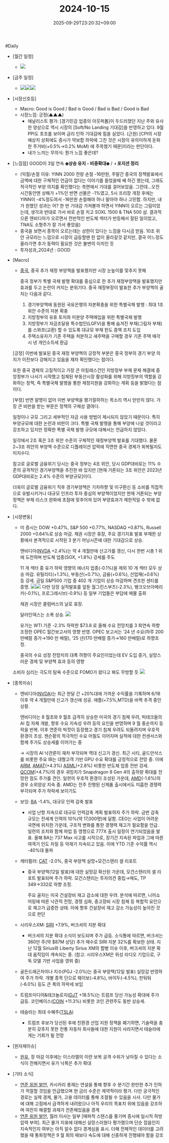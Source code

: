 ﻿---
title: "2024-10-15"
date: 2025-09-29T23:20:32+09:00
lastmod: 2025-10-02T20:04:54+09:00
type: docs
sidebar:
  open: true
weight: 11
---
<div style="display:none">
  <meta property="article:published_time" content="2025-09-29T14:20:32Z" />
  <meta property="article:modified_time" content="2025-10-02T11:04:54Z" />
</div>
#Daily 

- [월간 일정]
	- ![](Pasted%20image%2020241012002731.png)

- [금주 일정]
	- ![](Pasted%20image%2020241012002700.png)![](Pasted%20image%2020241012002929.png)![](Pasted%20image%2020241012002850.png)

- [시장신호등]
	- Macro: Good is Good / Bad is Good / Bad is Bad / Good is Bad
	- 시장느낌: 긍정(▲▲▲)
		- 애널리스트 평가: [경기민감 업종의 아웃퍼폼]이 두드러졌던 지난 주와 유사한 양상으로 역시 시장의 [Soft/No Landing 기대감]을 반영하고 있다. 9월 PPI도 호조를 보이며 금리 인하 기대감에 힘을 실었다. (근원) [CPI의 시장 예상치 상회에도 증시가 약보합 하락에 그친 것은 시장이 유의미하게 둔화한 주거비(+0.5%→0.2% MoM) 에 주목했기 때문]이라는 판단이다.
		- 내가 느끼는 무의식: 뭔가 느낌 좋은데?

- [느낌점] GOOD이 3일 연속 **◈상승 유지 - 비중확대◈**  / **◑ 포지션 정리**
	- (익절/손절 이유: YINN 2000 전량 손절 -16만원, 주말간 중국의 정책발표에서 금액에 대한 구체적인 언급이 없다는 이야기를 들었을때 쎄 하긴 했는데, 그래도 적극적인 부양 의지를 확인했다는 측면에서 기대를 걸어보았음. 그런데...오전 시간동안엔 상해가 +1%인 반면 선물은 -1%였고, 5시 프리장 개장 후에는 YINN이 -4%정도여서 -16만원 손절해야 하나 말아야 하나 고민함. 하지만, 내가 원했던 성과는 어? 한 번 기대감 가져볼까 하면서 YINN이 오르는 그림이었는데, 생각과 반대로 가서 바로 손절 치고 SOXL 1500 & TNA 500 삼. 결과적으론 엔비디아가 오르면서 전반적인 반도체 섹터가 반등해서 잘된 일이었고, TNA도 소형주가 잘 가서 좋았음)
	- 중국을 보면서 종목이 오르는데는 상한이 있다는 느낌을 다시금 받음. 10조 위안 규모라는 느낌으로 시장이 급등할땐 한 없이 올라갈것 같지만, 결국 어느정도 올라가면 추가 동력이 필요한 것은 불변의 이치인 듯
	- 투자성과_2024년 : GOOD

- [Macro]
	- [중국](/industry-study/4국가중국/), 중국 추가 재정 부양책을 발표했지만 시장 눈높이를 맞추지 못해 
	  
	  중국 정부가 특별 국채 발행 확대를 중심으로 한 추가 재정부양책을 발표했지만 효과를 두고 논란이 커지는 분위기다. 중국
		재정부장이 발표한 추가 부양책의 골자는 다음과 같다.
		1) 경기부양책에 동원된 국유은행의 자본확충을 위한 특별국채 발행 : 최대 1조 위안 수준의 자본 확충
		2) 지방정부의 유휴 토지와 미분양 주택매입을 위한 특별국채 발행
		3) 지방정부가 자금조달용 특수법인(LGFV)을 통해 숨겨진 부채(그림자 부채)를 스와프(교환) 할 수 있도록 대규모 부채 한도 증액 조치 도입
		4) 주택소유자가 기존 주택을 처분하고 새주택을 구매할 경우 기존 주택 매각시 낸 개인소득세 환급
		   
	 [긍정] 이번에 발표된 중국 재정 부양책의 긍정적 부분은 중국 정부의 경기 부양 의지가 이전보다 강해지고 있음을 재차 확인했다는 점이다. 
	 
	 또한 중국 경제의 고질적이고 가장 큰 아킬레스건인 지방정부 부채 문제 해결에 중앙정부가 나서기 시작했고 침체된 부동산시장 활성화를 위해 지방정부의 역할을 강화하는 정책, 즉 특별국채 발행을 통한 재정지원을 강화하는 계획 등을 밝혔다는 점이다.
	 
	 [부정] 반면 알맹이 없어 이번 부양책을 평가절하하는 목소리 역시 만만치 않다. 가장 큰 비판을 받는 부문은 정책의 구체성 결여다. 
	 
	 일정이나 규모 그리고 세부적인 자금 사용 방법이 제시되지 않았기 때문이다. 특히 부양규모에 대한 논란과 비판이 크다. 특별 국채 발행을 통해 부양에 나설 것이라고 강조하고 있지만 정확한 특별 국채 발행 규모에 대해서는 언급하지 않았다. 
	 
	 일각에서 2조 혹은 3조 위안 수준의 구체적인 재정부양책 발표를 기대했다. 물론 2~3조 위안의 부양책 수준으로 디플레이션 압력에 직면한 중국 경제가 회복될지도 미지수다.
	 
	 참고로 글로벌 금융위기 당시는 중국 정부는 4조 위안, 당시 GDP대비로는 11% 수준의 공격적인 경기부양책을 추진한 바 있지만 [현재 거론되는 3조 위안은 2023년 GDP대비로는 2.4% 수준의 부양규모]이다. 
	 
	 더욱이 글로벌 금융위기 직후 경기부양책은 기차하향 및 이구환신 등 소비를 직접적으로 유발시키거나 대규모 인프라 투자 중심의 부양책이었지만 현재 거론되는 부양정책은 부채 리스크 완화에 초점에 맞추어져 있어 부양효과가 제한적일 수 밖에 없다.

- [시장변동]
	- 미 증시는 DOW +0.47%, S&P 500 +0.77%, NASDAQ +0.87%, Russell 2000 +0.64%로 상승 마감. 채권 시장은 휴장, 주요 경기지표 발표 부재한 상황에서 본격적으로 시작된 3 분기 어닝시즌에 대한 기대감으로 상승. 
	  
	  엔비디아([NVDA](/company-analysis/nvda/) +2.4%)는 약 4 개월만에 신고가를 갱신, 다시 한번 시총 1 위에 도전하며 반도체 업종(SOX, +1.8%) 강세를 주도 
	  
	  11 개 섹터 중 유가 하락 영향의 에너지 업종(-0.1%)을 제외 10 개 섹터 모두 상승 마감. 유틸리티(+1.3%), 부동산(+0.7%), 금융(+0.6%), 산업재(+0.6%) 등 강세. 금일 S&P500 기업 중 402 개 기업이 상승 마감하며 견조한 센티를 증명. 
	  ![](Pasted%20image%2020241015105708.png)![](Pasted%20image%2020241015105657.png)
	  다만 당장 실적발표를 앞둔 월그린스부츠(-2.3%), 뱅크오브아메리카(-0.1%), 프로그레시브(-0.9%) 등 일부 기업들은 부담에 매물 출회 
	  
	  채권 시장은 콜럼버스의 날로 휴장. 
	  
	  달러인덱스는 소폭 상승. ![](Pasted%20image%2020241015112142.png)
	  
	  유가는 WTI 기준 -2.3% 하락한 $73.8 로 올해 수요 전망치를 3 회연속 하향조정한 OPEC 월간보고서의 영향 반영. OPEC 보고서는 ‘24 년 수요(하루 200 만배럴 증가→190 만 배럴), ‘25 년(170 만배럴 증가→160 만배럴)로 하향조정. 
	  
	  중국의 수요 성장 전망치의 대폭 하향이 주요인이었는데 EV 도입 증가, 실망스러운 경제 및 부양책 효과 등의 영향
	  
	 소비자 심리는 극도의 탐욕 수준으로 FOMO가 왔다고 봐도 무방할 듯 ![](Pasted%20image%2020241015135756.png)

- [종목이슈]
	- 엔비디아([NVDA](/company-analysis/nvda/))는 최근 한달 간 +20%대에 가까운 수익률을 기록하며 6/18 이후 약 4 개월만에 신고가 갱신에 성공. 애플(+7.5%,MTD)을 바짝 추격 중인 상황. 
	  
	  엔비디아는 8 월초와 9 월초 급격히 상승한 미국의 경기 침체 우려, 빅테크들의 AI 칩 자체 개발, 향후 수요 지속성 우려 등의 요인을 반영하며 9 월 중순까지 등락을 반복. 이후 연준의 빅컷이 등장했고 경기 침체 우려도 되돌려지며 우호적 환경이 조성. 젠슨황의 적극적인 수요 어필도 이어지며 실적에 대한 컨센서스와 함께 주가도 상승세를 이어가는 중
	  
	  → 시장의 AI 낙관론이 재차 부각되며 역대 신고가 경신. 최근 시티, 골드만삭스를 비롯한 주요 IB는 대형고객 기반 GPU 수요 확대를 긍정적으로 전망 중. 이에 [ARM](+6.8%), [AMAT](/company-analysis/amat/)(+4.3%) [ASML](/company-analysis/asml/)(+2.8%) 비롯한 반도체 업종 전반 강세. [QCOM](/company-analysis/qcom/)(+4.7%)의 경우 궈밍치가 Snapdragon 8 Gen 4의 출하량 확대를 전망한 점도 주가를 견인. 일련의 우호적 환경이 조성된 가운데, [AMD](/company-analysis/amd/)(-1.6%)의 경우 소외양상 지속 중. AMD는 전주 진행된 신제품 출시에서도 미흡한 경쟁력 부각되며 주가 하락세 보이기도
	  
	 - 보잉: [BA](/company-analysis/ba/) -1.4%, 대규모 인력 감축 발표
		 - 사업 난항 지속으로 대규모 인력감축 계획 발표하자 주가 하락. 금번 감축 규모는 전세계 인력의 10%(약 17,000명)에 달함. CEO는 사업이 어려운 국면에 위치한 가운데, 구조적 변화를 통한 경쟁력 재고가 필요함을 언급. 일련의 조치와 함께 파업 등 영향으로 777X 출시 일정이 연기되었음을 발표. 올해 BA는 737 Max 사고를 시작으로, 장기간 지속된 파업과 그에 따른 여객기 인도 차질 등 악재가 지속되고 있음. 이에 YTD 기준 수익률 역시 -40%대 돌파
		   
	- 캐터필러: [CAT](/company-analysis/cat/) -2.0%, 중국 부양책 실망+모건스탠리 셀 리포트
		- 중국 부양책(12일 발표)에 대한 실망감 확산된 가운데, 모건스탠리의 셀 리포트 발표되며 주가 하락. 모건스탠리는 투자의견 중립→매도, TP $349→$332로 하향 조정. 
		  
		  주요 골자는 미국 건설장비 재고 감소에 대한 우려. 분석에 따르면, 니어쇼어링에 따른 낙관적 전망, 경쟁 심화, 중고장비 시장 침체 등 복합적 요인으로 재고가 급증한 상태. 이에 향후 건설장비 재고 감소 가능성이 높아진 것으로 판단
		  
	- 시리우스XM: [SIRI](/company-analysis/siri/) +7.9%, 버크셔의 지분 확대
		- 버크셔의 지분 확대 소식이 보도되며 주가 급등. 소식통에 따르면, 버크셔는 360만 주(약 $87M 상당) 추가 매수로 SIRI 지분 32%를 확보한 상태. 지난 12월 Sirius와 Liberty Sirius XM의 합병 이슈 이후, 버크셔의 지분 확대 움직임이 계속되는 중. (참고: 시리우스XM은 위성 라디오 기업으로, 구독 모델 기반 사업을 영위 중)
		  
	- 골든드래곤차이나 지수(PGJ -2.0%)는 중국 부양책(12일 발표) 실망감 반영하여 주가 하락. 개별 종목 단으로 웨이보(-4.8%), 바이두(-4.5%), 핀둬둬(-6.0%) 등도 큰 폭의 하락세 보임
	  
	- 트럼프미디어&테크놀로지([DJT](/company-analysis/djt/) +18.5%)는 트럼프 당선 가능성 확대에 주가 급등. 코인베이스([COIN](/company-analysis/coin/) +11.3%) 비롯한 코인 관련주도 동반 상승세.
	  
	- 테슬라는 최대 수혜주([TSLA](/company-analysis/tsla/)) 
		- 트럼프 후보가 당선된 후에 친환경 산업 지원 정책을 폐기하면, 기술력을 충분히 갖추지 못한 전통 자동차 회사들에 대한 지원이 사라지면서 테슬라에게는 기회가 될 전망

- [원자재이슈]
	- [원유](/industry-study/원유/), 장 마감 이후에는 이스라엘의 이란 보복 공격 수위가 낮아질 수 있다는 소식이 전해지면서 유가 낙폭은 추가 확대

- [기타 소식]
	- [연준 위원 발언](/industry-study/연준-위원-발언/), 카시카리 총재는 연설을 통해 향후 수 분기간 완만한 추가 인하가 적절할 것임을 언급했으며 현 금리 수준은 제약적이라 평가. 다만 궁극적인 경로는 실제 경제, 물가, 고용 데이터를 통해 조절될 수 있음을 시사. 다만 물가에 대해 고점에서 급격하게 내려왔으나 아직 우리의 목표치 위에 있음을 강조하며 여전히 해결할 과제가 잔존해있음을 경계
	- [연준 위원 발언](/industry-study/연준-위원-발언/), 월러 이사는 일부 [매파적 스탠스를 풍기며 증시에 일시적 하방압력 부여]. 최근 물가 지표에 대해선 실망스러웠다 평가했으며 단순 잡음인지 지속적인지 여부는 아직 알수 없다 경계심을 표시. 더해 전체적인 데이터를 고려했을 때 통화정책은 9 월 회의 때보다 속도에 대해 신중하게 진행돼야 함을 강조

